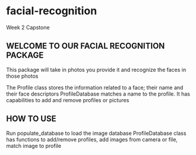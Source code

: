 # facial-recognition
Week 2 Capstone

WELCOME TO OUR FACIAL RECOGNITION PACKAGE
-----------------------------------------
This package will take in photos you provide it and recognize the faces in those photos

The Profile class stores the information related to a face; their name and their face descriptors
ProfileDatabase matches a name to the profile. It has capabilities to add and remove profiles or pictures

HOW TO USE
----------
Run populate_database to load the image database
ProfileDatabase class has functions to add/remove profiles, add images from camera or file, match image to profile
